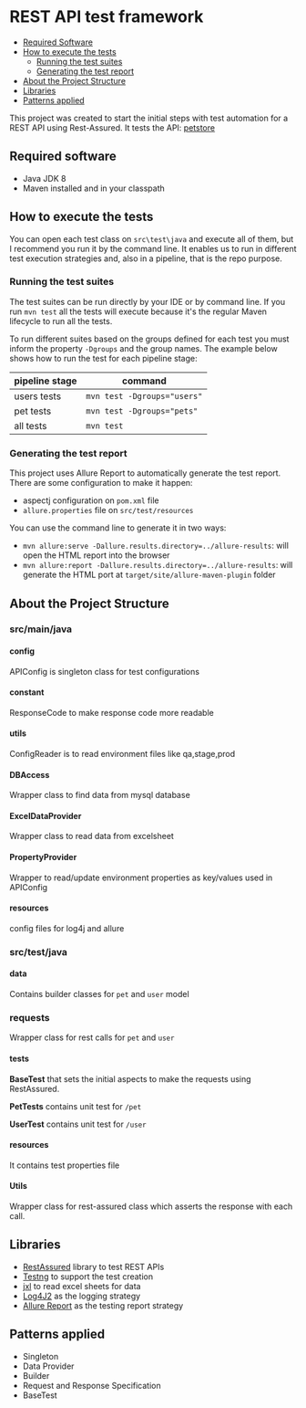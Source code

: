 # REST API test framework

* [Required Software](#required-software)
* [How to execute the tests](#how-to-execute-the-tests)
    * [Running the test suites](#running-the-test-suites)
    * [Generating the test report](#generating-the-test-report)
* [About the Project Structure](#about-the-project-structure)
* [Libraries](#libraries)
* [Patterns applied](#patterns-applied)

This project was created to start the initial steps with test automation for a REST API using Rest-Assured.
It tests the API: [petstore](https://petstore.swagger.io/)

## Required software

* Java JDK 8
* Maven installed and in your classpath

## How to execute the tests

You can open each test class on `src\test\java` and execute all of them, but I recommend you run it by the
command line. It enables us to run in different test execution strategies and, also in a pipeline, that is the repo
purpose.

### Running the test suites

The test suites can be run directly by your IDE or by command line.
If you run `mvn test` all the tests will execute because it's the regular Maven lifecycle to run all the tests.

To run different suites based on the groups defined for each test you must inform the property `-Dgroups` and the group
names.
The example below shows how to run the test for each pipeline stage:

| pipeline stage | command                     |
|----------------|-----------------------------|
| users tests    | `mvn test -Dgroups="users"` |
| pet tests      | `mvn test -Dgroups="pets"`  |
| all tests      | `mvn test`                  |  

### Generating the test report

This project uses Allure Report to automatically generate the test report.
There are some configuration to make it happen:

* aspectj configuration on `pom.xml` file
* `allure.properties` file on `src/test/resources`

You can use the command line to generate it in two ways:

* `mvn allure:serve -Dallure.results.directory=../allure-results`: will open the HTML report into the browser
* `mvn allure:report -Dallure.results.directory=../allure-results`: will generate the HTML port
  at `target/site/allure-maven-plugin` folder

## About the Project Structure

### src/main/java

#### config

APIConfig is singleton class for test configurations

#### constant

ResponseCode to make response code more readable

#### utils

ConfigReader is to read environment files like qa,stage,prod

#### DBAccess

Wrapper class to find data from mysql database

#### ExcelDataProvider

Wrapper class to read data from excelsheet

#### PropertyProvider

Wrapper to read/update environment properties as key/values used in APIConfig

#### resources

config files for log4j and allure

### src/test/java

#### data

Contains builder classes for `pet` and `user` model

### requests

Wrapper class for rest calls for `pet` and `user`

#### tests

**BaseTest** that sets the initial aspects to make the requests using RestAssured.

**PetTests** contains unit test for `/pet`

**UserTest** contains unit test for `/user`

#### resources

It contains test properties file

#### Utils

Wrapper class for rest-assured class which asserts the response with each call.

## Libraries

* [RestAssured](http://rest-assured.io/) library to test REST APIs
* [Testng](https://testng.org/doc/) to support the test creation
* [jxl](https://mvnrepository.com/artifact/net.sourceforge.jexcelapi/jxl) to read excel sheets for data
* [Log4J2](https://logging.apache.org/log4j/2.x/) as the logging strategy
* [Allure Report](https://docs.qameta.io/allure/) as the testing report strategy

## Patterns applied

* Singleton
* Data Provider
* Builder
* Request and Response Specification
* BaseTest